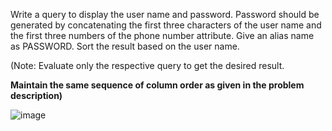 Write a query to display the user name and password. Password should be generated by concatenating the first three characters of the user name and the first three numbers of the phone number attribute. Give an alias name as PASSWORD. Sort the result based on the user name.

(Note: Evaluate only the respective query to get the desired result.

**Maintain the same sequence of column order as given in the problem description)**

![image](https://user-images.githubusercontent.com/54740310/131923319-c4bf9bf1-0745-43a3-8c29-435d0e8c833c.png)
